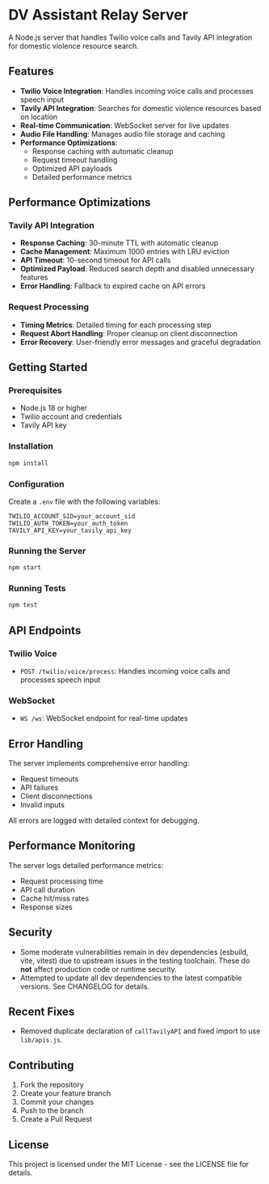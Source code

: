 # DV Assistant Relay Server

A Node.js server that handles Twilio voice calls and Tavily API integration for domestic violence resource search.

## Features

- **Twilio Voice Integration**: Handles incoming voice calls and processes speech input
- **Tavily API Integration**: Searches for domestic violence resources based on location
- **Real-time Communication**: WebSocket server for live updates
- **Audio File Handling**: Manages audio file storage and caching
- **Performance Optimizations**:
  - Response caching with automatic cleanup
  - Request timeout handling
  - Optimized API payloads
  - Detailed performance metrics

## Performance Optimizations

### Tavily API Integration
- **Response Caching**: 30-minute TTL with automatic cleanup
- **Cache Management**: Maximum 1000 entries with LRU eviction
- **API Timeout**: 10-second timeout for API calls
- **Optimized Payload**: Reduced search depth and disabled unnecessary features
- **Error Handling**: Fallback to expired cache on API errors

### Request Processing
- **Timing Metrics**: Detailed timing for each processing step
- **Request Abort Handling**: Proper cleanup on client disconnection
- **Error Recovery**: User-friendly error messages and graceful degradation

## Getting Started

### Prerequisites
- Node.js 18 or higher
- Twilio account and credentials
- Tavily API key

### Installation
```bash
npm install
```

### Configuration
Create a `.env` file with the following variables:
```
TWILIO_ACCOUNT_SID=your_account_sid
TWILIO_AUTH_TOKEN=your_auth_token
TAVILY_API_KEY=your_tavily_api_key
```

### Running the Server
```bash
npm start
```

### Running Tests
```bash
npm test
```

## API Endpoints

### Twilio Voice
- `POST /twilio/voice/process`: Handles incoming voice calls and processes speech input

### WebSocket
- `WS /ws`: WebSocket endpoint for real-time updates

## Error Handling

The server implements comprehensive error handling:
- Request timeouts
- API failures
- Client disconnections
- Invalid inputs

All errors are logged with detailed context for debugging.

## Performance Monitoring

The server logs detailed performance metrics:
- Request processing time
- API call duration
- Cache hit/miss rates
- Response sizes

## Security

- Some moderate vulnerabilities remain in dev dependencies (esbuild, vite, vitest) due to upstream issues in the testing toolchain. These do **not** affect production code or runtime security.
- Attempted to update all dev dependencies to the latest compatible versions. See CHANGELOG for details.

## Recent Fixes

- Removed duplicate declaration of `callTavilyAPI` and fixed import to use `lib/apis.js`.

## Contributing

1. Fork the repository
2. Create your feature branch
3. Commit your changes
4. Push to the branch
5. Create a Pull Request

## License

This project is licensed under the MIT License - see the LICENSE file for details. 